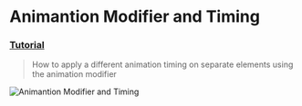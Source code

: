# Animantion Modifier and Timing
 ### [Tutorial](https://designcode.io/swiftui-handbook-animation-modifier-and-timing)
> How to apply a different animation timing on separate elements using the animation modifier

![Animantion Modifier and Timing](https://github.com/mrgsdev/DesignCode/assets/157994617/521107f3-8a84-4c17-9f95-fa29484cb633)
 